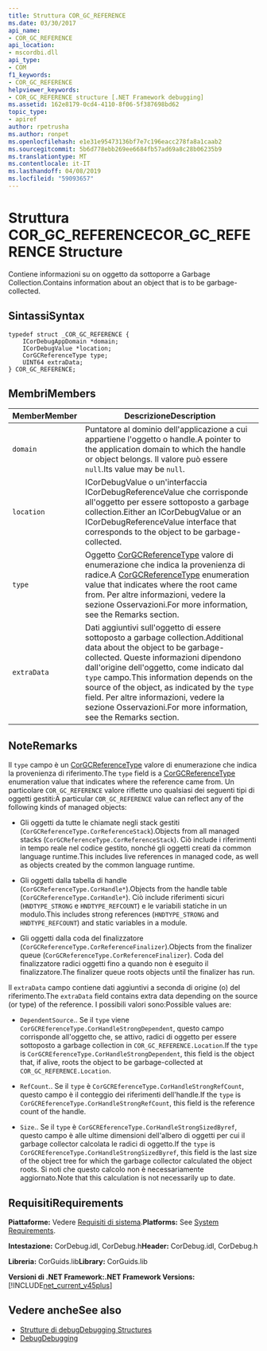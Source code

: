 ```yaml
---
title: Struttura COR_GC_REFERENCE
ms.date: 03/30/2017
api_name:
- COR_GC_REFERENCE
api_location:
- mscordbi.dll
api_type:
- COM
f1_keywords:
- COR_GC_REFERENCE
helpviewer_keywords:
- COR_GC_REFERENCE structure [.NET Framework debugging]
ms.assetid: 162e8179-0cd4-4110-8f06-5f387698bd62
topic_type:
- apiref
author: rpetrusha
ms.author: ronpet
ms.openlocfilehash: e1e31e95473136bf7e7c196eacc278fa8a1caab2
ms.sourcegitcommit: 5b6d778ebb269ee6684fb57ad69a8c28b06235b9
ms.translationtype: MT
ms.contentlocale: it-IT
ms.lasthandoff: 04/08/2019
ms.locfileid: "59093657"
---
```

# <a name="corgcreference-structure"></a><span data-ttu-id="f8307-102">Struttura COR_GC_REFERENCE</span><span class="sxs-lookup"><span data-stu-id="f8307-102">COR_GC_REFERENCE Structure</span></span>
<span data-ttu-id="f8307-103">Contiene informazioni su on oggetto da sottoporre a Garbage Collection.</span><span class="sxs-lookup"><span data-stu-id="f8307-103">Contains information about an object that is to be garbage-collected.</span></span>  
  
## <a name="syntax"></a><span data-ttu-id="f8307-104">Sintassi</span><span class="sxs-lookup"><span data-stu-id="f8307-104">Syntax</span></span>  
  
```  
typedef struct _COR_GC_REFERENCE {  
    ICorDebugAppDomain *domain;   
    ICorDebugValue *location;  
    CorGCReferenceType type;  
    UINT64 extraData;  
} COR_GC_REFERENCE;  
```  
  
## <a name="members"></a><span data-ttu-id="f8307-105">Membri</span><span class="sxs-lookup"><span data-stu-id="f8307-105">Members</span></span>  
  
|<span data-ttu-id="f8307-106">Member</span><span class="sxs-lookup"><span data-stu-id="f8307-106">Member</span></span>|<span data-ttu-id="f8307-107">Descrizione</span><span class="sxs-lookup"><span data-stu-id="f8307-107">Description</span></span>|  
|------------|-----------------|  
|`domain`|<span data-ttu-id="f8307-108">Puntatore al dominio dell'applicazione a cui appartiene l'oggetto o handle.</span><span class="sxs-lookup"><span data-stu-id="f8307-108">A pointer to the application domain to which the handle or object belongs.</span></span> <span data-ttu-id="f8307-109">Il valore può essere `null`.</span><span class="sxs-lookup"><span data-stu-id="f8307-109">Its value may be `null`.</span></span>|  
|`location`|<span data-ttu-id="f8307-110">ICorDebugValue o un'interfaccia ICorDebugReferenceValue che corrisponde all'oggetto per essere sottoposto a garbage collection.</span><span class="sxs-lookup"><span data-stu-id="f8307-110">Either an ICorDebugValue or an ICorDebugReferenceValue interface that corresponds to the object to be garbage-collected.</span></span>|  
|`type`|<span data-ttu-id="f8307-111">Oggetto [CorGCReferenceType](../../../../docs/framework/unmanaged-api/debugging/corgcreferencetype-enumeration.md) valore di enumerazione che indica la provenienza di radice.</span><span class="sxs-lookup"><span data-stu-id="f8307-111">A [CorGCReferenceType](../../../../docs/framework/unmanaged-api/debugging/corgcreferencetype-enumeration.md) enumeration value that indicates where the root came from.</span></span> <span data-ttu-id="f8307-112">Per altre informazioni, vedere la sezione Osservazioni.</span><span class="sxs-lookup"><span data-stu-id="f8307-112">For more information, see the Remarks section.</span></span>|  
|`extraData`|<span data-ttu-id="f8307-113">Dati aggiuntivi sull'oggetto di essere sottoposto a garbage collection.</span><span class="sxs-lookup"><span data-stu-id="f8307-113">Additional data about the object to be garbage-collected.</span></span> <span data-ttu-id="f8307-114">Queste informazioni dipendono dall'origine dell'oggetto, come indicato dal `type` campo.</span><span class="sxs-lookup"><span data-stu-id="f8307-114">This information depends on the source of the object, as indicated by the `type` field.</span></span> <span data-ttu-id="f8307-115">Per altre informazioni, vedere la sezione Osservazioni.</span><span class="sxs-lookup"><span data-stu-id="f8307-115">For more information, see the Remarks section.</span></span>|  
  
## <a name="remarks"></a><span data-ttu-id="f8307-116">Note</span><span class="sxs-lookup"><span data-stu-id="f8307-116">Remarks</span></span>  
 <span data-ttu-id="f8307-117">Il `type` campo è un [CorGCReferenceType](../../../../docs/framework/unmanaged-api/debugging/corgcreferencetype-enumeration.md) valore di enumerazione che indica la provenienza di riferimento.</span><span class="sxs-lookup"><span data-stu-id="f8307-117">The `type` field is a [CorGCReferenceType](../../../../docs/framework/unmanaged-api/debugging/corgcreferencetype-enumeration.md) enumeration value that indicates where the reference came from.</span></span> <span data-ttu-id="f8307-118">Un particolare `COR_GC_REFERENCE` valore riflette uno qualsiasi dei seguenti tipi di oggetti gestiti:</span><span class="sxs-lookup"><span data-stu-id="f8307-118">A particular `COR_GC_REFERENCE` value can reflect any of the following kinds of managed objects:</span></span>  
  
-   <span data-ttu-id="f8307-119">Gli oggetti da tutte le chiamate negli stack gestiti (`CorGCReferenceType.CorReferenceStack`).</span><span class="sxs-lookup"><span data-stu-id="f8307-119">Objects from all managed stacks (`CorGCReferenceType.CorReferenceStack`).</span></span> <span data-ttu-id="f8307-120">Ciò include i riferimenti in tempo reale nel codice gestito, nonché gli oggetti creati da common language runtime.</span><span class="sxs-lookup"><span data-stu-id="f8307-120">This includes live references in managed code, as well as objects created by the common language runtime.</span></span>  
  
-   <span data-ttu-id="f8307-121">Gli oggetti dalla tabella di handle (`CorGCReferenceType.CorHandle*`).</span><span class="sxs-lookup"><span data-stu-id="f8307-121">Objects from the handle table (`CorGCReferenceType.CorHandle*`).</span></span> <span data-ttu-id="f8307-122">Ciò include riferimenti sicuri (`HNDTYPE_STRONG` e `HNDTYPE_REFCOUNT`) e le variabili statiche in un modulo.</span><span class="sxs-lookup"><span data-stu-id="f8307-122">This includes strong references (`HNDTYPE_STRONG` and `HNDTYPE_REFCOUNT`) and static variables in a module.</span></span>  
  
-   <span data-ttu-id="f8307-123">Gli oggetti dalla coda del finalizzatore (`CorGCReferenceType.CorReferenceFinalizer`).</span><span class="sxs-lookup"><span data-stu-id="f8307-123">Objects from the finalizer queue (`CorGCReferenceType.CorReferenceFinalizer`).</span></span> <span data-ttu-id="f8307-124">Coda del finalizzatore radici oggetti fino a quando non è eseguito il finalizzatore.</span><span class="sxs-lookup"><span data-stu-id="f8307-124">The finalizer queue roots objects until the finalizer has run.</span></span>  
  
 <span data-ttu-id="f8307-125">Il `extraData` campo contiene dati aggiuntivi a seconda di origine (o) del riferimento.</span><span class="sxs-lookup"><span data-stu-id="f8307-125">The `extraData` field contains extra data depending on the source (or type) of the reference.</span></span> <span data-ttu-id="f8307-126">I possibili valori sono:</span><span class="sxs-lookup"><span data-stu-id="f8307-126">Possible values are:</span></span>  
  
-   `DependentSource`<span data-ttu-id="f8307-127">.</span><span class="sxs-lookup"><span data-stu-id="f8307-127">.</span></span> <span data-ttu-id="f8307-128">Se il `type` viene `CorGCREferenceType.CorHandleStrongDependent`, questo campo corrisponde all'oggetto che, se attivo, radici di oggetto per essere sottoposto a garbage collection in `COR_GC_REFERENCE.Location`.</span><span class="sxs-lookup"><span data-stu-id="f8307-128">If the `type` is `CorGCREferenceType.CorHandleStrongDependent`, this field is the object that, if alive, roots the object to be garbage-collected at `COR_GC_REFERENCE.Location`.</span></span>  
  
-   `RefCount`<span data-ttu-id="f8307-129">.</span><span class="sxs-lookup"><span data-stu-id="f8307-129">.</span></span> <span data-ttu-id="f8307-130">Se il `type` è `CorGCREferenceType.CorHandleStrongRefCount`, questo campo è il conteggio dei riferimenti dell'handle.</span><span class="sxs-lookup"><span data-stu-id="f8307-130">If the `type` is `CorGCREferenceType.CorHandleStrongRefCount`, this field is the reference count of the handle.</span></span>  
  
-   `Size`<span data-ttu-id="f8307-131">.</span><span class="sxs-lookup"><span data-stu-id="f8307-131">.</span></span> <span data-ttu-id="f8307-132">Se il `type` è `CorGCREferenceType.CorHandleStrongSizedByref`, questo campo è alle ultime dimensioni dell'albero di oggetti per cui il garbage collector calcolata le radici di oggetto.</span><span class="sxs-lookup"><span data-stu-id="f8307-132">If the `type` is `CorGCREferenceType.CorHandleStrongSizedByref`, this field is the last size of the object tree for which the garbage collector calculated the object roots.</span></span> <span data-ttu-id="f8307-133">Si noti che questo calcolo non è necessariamente aggiornato.</span><span class="sxs-lookup"><span data-stu-id="f8307-133">Note that this calculation is not necessarily up to date.</span></span>  
  
## <a name="requirements"></a><span data-ttu-id="f8307-134">Requisiti</span><span class="sxs-lookup"><span data-stu-id="f8307-134">Requirements</span></span>  
 <span data-ttu-id="f8307-135">**Piattaforme:** Vedere [Requisiti di sistema](../../../../docs/framework/get-started/system-requirements.md).</span><span class="sxs-lookup"><span data-stu-id="f8307-135">**Platforms:** See [System Requirements](../../../../docs/framework/get-started/system-requirements.md).</span></span>  
  
 <span data-ttu-id="f8307-136">**Intestazione:** CorDebug.idl, CorDebug.h</span><span class="sxs-lookup"><span data-stu-id="f8307-136">**Header:** CorDebug.idl, CorDebug.h</span></span>  
  
 <span data-ttu-id="f8307-137">**Libreria:** CorGuids.lib</span><span class="sxs-lookup"><span data-stu-id="f8307-137">**Library:** CorGuids.lib</span></span>  
  
 **<span data-ttu-id="f8307-138">Versioni di .NET Framework:</span><span class="sxs-lookup"><span data-stu-id="f8307-138">.NET Framework Versions:</span></span>** [!INCLUDE[net_current_v45plus](../../../../includes/net-current-v45plus-md.md)]  
  
## <a name="see-also"></a><span data-ttu-id="f8307-139">Vedere anche</span><span class="sxs-lookup"><span data-stu-id="f8307-139">See also</span></span>

- [<span data-ttu-id="f8307-140">Strutture di debug</span><span class="sxs-lookup"><span data-stu-id="f8307-140">Debugging Structures</span></span>](../../../../docs/framework/unmanaged-api/debugging/debugging-structures.md)
- [<span data-ttu-id="f8307-141">Debug</span><span class="sxs-lookup"><span data-stu-id="f8307-141">Debugging</span></span>](../../../../docs/framework/unmanaged-api/debugging/index.md)
